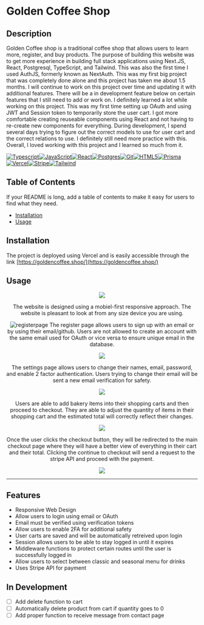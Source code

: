 # Golden Coffee Shop

## Description

Golden Coffee shop is a traditional coffee shop that allows users to learn more, register, and buy products. The purpose of building this website was to get more experience in building full stack applications using Next.JS, React, Postgresql, TypeScript, and Tailwind. This was also the first time I used AuthJS, formerly known as NextAuth. This was my first big project that was completely done alone and this project has taken me about 1.5 months. I will continue to work on this project over time and updating it with additional features. There will be a in development feature below on certain features that I still need to add or work on. I definitely learned a lot while working on this project. This was my first time setting up OAuth and using JWT and Session token to temporarily store the user cart. I got more comfortable creating reuseable components using React and not having to re-create new components for everything. During development, I spend several days trying to figure out the correct models to use for user cart and the correct relations to use. I definitely still need more practice with this. Overall, I loved working with this project and I learned so much from it.

[![Typescript][TS.js]][TS-url][![JavaScript][JavaScript]][JavaScript-url][![React][React.js]][React-url][![Postgres][Postgres]][Postgres-url][![Git][Git]][Git-url][![HTML5][HTML5]][HTML5-url][![Prisma][Prisma]][Prisma-url][![Vercel][Vercel]][Vercel-url][![Stripe][Stripe]][Stripe-url][![Tailwind][Tailwind]][Tailwind-url]

## Table of Contents

If your README is long, add a table of contents to make it easy for users to find what they need.

- [Installation](#installation)
- [Usage](#usage)

## Installation

The project is deployed using Vercel and is easily accessible through the link [https://goldencoffee.shop/](https://goldencoffee.shop/)

## Usage

<div align='center'>
<img src='./public/readme/frontpage.png' width='fit' height='auto'>
<p>
The website is designed using a mobiel-first responsive approach. The website is pleasant to look at from any size device you are using.
</p>

![registerpage](public/readme/register.png)
The register page allows users to sign up with an email or by using their email/github. Users are not allowed to create an account with the same email used for OAuth or vice versa to ensure unique email in the database.

<img src='./public/readme/settings.png' width='fit' height='auto'>
<p>
The settings page allows users to change their names, email, password, and enable 2 factor authentication. Users trying to change their email will be sent a new email verification for safety.
</p>

<img src='./public/readme/cart.png' width='fit' height='auto'>
<p>
Users are able to add bakery items into their shopping carts and then proceed to checkout. They are able to adjust the quantity of items in their shopping cart and the estimated total will correctly reflect their changes.
</p>

<img src='./public/readme/checkout.png' width='fit' height='auto'>
<p>
Once the user clicks the checkout button, they will be redirected to the main checkout page where they will have a better view of everything in their cart and their total. Clicking the continue to checkout will send a request to the stripe API and proceed with the payment.
</p>

<img src='./public/readme/payment.png' width='fit' height='auto'>
</div>

---

## Features

- Responsive Web Design
- Allow users to login using email or OAuth
- Email must be verified using verification tokens
- Allow users to enable 2FA for additional safety
- User carts are saved and will be automatically retreived upon login
- Session allows users to be able to stay logged in until it expires
- Middleware functions to protect certain routes until the user is successfully logged in
- Allow users to select between classic and seasonal menu for drinks
- Uses Stripe API for payment

## In Development

- [ ] Add delete function to cart
- [ ] Automatically delete product from cart if quantity goes to 0
- [ ] Add proper function to receive message from contact page

[contributors-shield]: https://img.shields.io/github/contributors/open-source-labs/Docketeer.svg?style=for-the-badge
[contributors-url]: https://github.com/open-source-labs/Docketeer/graphs/contributors
[forks-shield]: https://img.shields.io/github/forks/open-source-labs/Docketeer.svg?style=for-the-badge
[forks-url]: https://github.com/open-source-labs/Docketeer/network/members
[stars-shield]: https://img.shields.io/github/stars/open-source-labs/Docketeer.svg?style=for-the-badge
[stars-url]: https://github.com/open-source-labs/Docketeer/stargazers
[issues-shield]: https://img.shields.io/github/issues/open-source-labs/Docketeer.svg?style=for-the-badge
[issues-url]: https://github.com/open-source-labs/Docketeer/issues
[license-shield]: https://img.shields.io/github/license/open-source-labs/Docketeer.svg?style=for-the-badge
[license-url]: https://github.com/open-source-labs/Docketeer/blob/master/LICENSE.txt
[linkedin-shield]: https://img.shields.io/badge/-LinkedIn-black.svg?style=for-the-badge&logo=linkedin&colorB=555
[linkedin-url]: https://www.linkedin.com/company/docketeer
[product-screenshot]: images/screenshot.png
[React.js]: https://img.shields.io/badge/react-%2320232a.svg?style=for-the-badge&logo=react&logoColor=%2361DAFB
[React-url]: https://reactjs.org/
[TS.js]: https://img.shields.io/badge/typescript-%23007ACC.svg?style=for-the-badge&logo=typescript&logoColor=white
[TS-url]: https://www.typescriptlang.org/
[JavaScript]: https://img.shields.io/badge/javascript-%23323330.svg?style=for-the-badge&logo=javascript&logoColor=%23F7DF1E
[JavaScript-url]: https://www.javascript.com/
[Node.js]: https://img.shields.io/badge/node.js-6DA55F?style=for-the-badge&logo=node.js&logoColor=white
[Postgres]: https://img.shields.io/badge/postgres-%23316192.svg?style=for-the-badge&logo=postgresql&logoColor=white

[Postgres-url]: https://img.shields.io/badge/postgres-%23316192.svg?style=for-the-badge&logo=postgresql&logoColor=white](https://www.postgresql.org/)
[Git]: https://img.shields.io/badge/git-%23F05033.svg?style=for-the-badge&logo=git&logoColor=white
[Git-url]: https://git-scm.com/
[HTML5]: https://img.shields.io/badge/html5-%23E34F26.svg?style=for-the-badge&logo=html5&logoColor=white
[HTML5-url]: https://www.w3schools.com/html/
[Prisma]: https://img.shields.io/badge/Prisma-3982CE?style=for-the-badge&logo=Prisma&logoColor=white
[Prisma-url]:https://www.prisma.io/
[Vercel]: https://img.shields.io/badge/Vercel-000000?style=for-the-badge&logo=vercel&logoColor=white
[Vercel-url]:https://vercel.com/home
[Stripe]: https://img.shields.io/badge/Stripe-626CD9?style=for-the-badge&logo=Stripe&logoColor=white
[Stripe-url]: https://docs.stripe.com/
[Tailwind]:https://img.shields.io/badge/Tailwind_CSS-38B2AC?style=for-the-badge&logo=tailwind-css&logoColor=white
[Tailwind-url]: https://tailwindcss.com/
